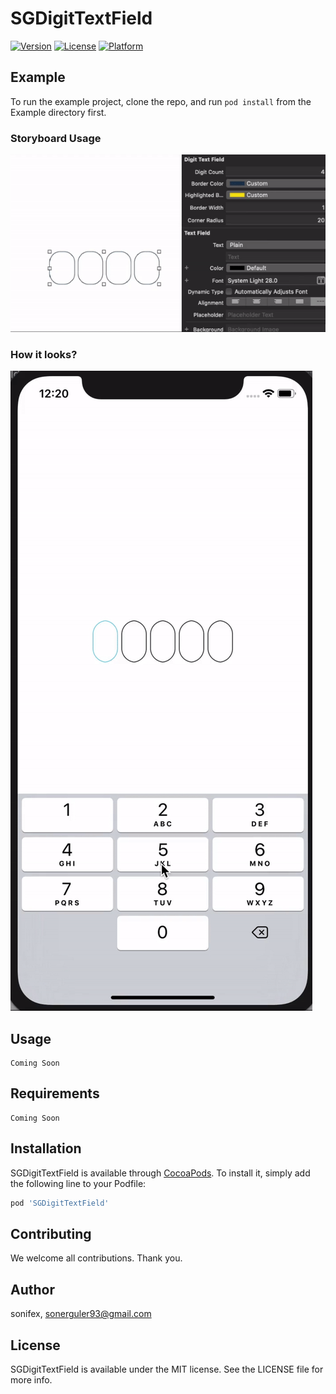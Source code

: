 # SGDigitTextField

<!--[![CI Status](https://img.shields.io/travis/sonifex/SGDigitTextField.svg?style=flat)](https://travis-ci.org/sonifex/SGDigitTextField)-->

[![Version](https://img.shields.io/cocoapods/v/SGDigitTextField.svg?style=flat)](https://cocoapods.org/pods/SGDigitTextField)
[![License](https://img.shields.io/cocoapods/l/SGDigitTextField.svg?style=flat)](https://cocoapods.org/pods/SGDigitTextField)
[![Platform](https://img.shields.io/cocoapods/p/SGDigitTextField.svg?style=flat)](https://cocoapods.org/pods/SGDigitTextField)

## Example

To run the example project, clone the repo, and run `pod install` from the Example directory first.

### Storyboard Usage

<img src="/Gifs/example-gif-xcode.gif" />

### How it looks?

<img src="/Gifs/example-gif-sim.gif" />


## Usage
    Coming Soon


## Requirements
    Coming Soon

## Installation

SGDigitTextField is available through [CocoaPods](https://cocoapods.org). To install
it, simply add the following line to your Podfile:

```ruby
pod 'SGDigitTextField'
```

## Contributing

We welcome all contributions. Thank you.

## Author

sonifex, sonerguler93@gmail.com

## License

SGDigitTextField is available under the MIT license. See the LICENSE file for more info.
